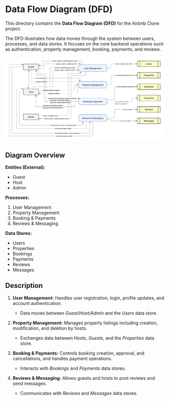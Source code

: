 # Data Flow Diagram (DFD)

This directory contains the **Data Flow Diagram (DFD)** for the Airbnb Clone project.

The DFD illustrates how data moves through the system between users, processes, and data stores. It focuses on the core backend operations such as authentication, property management, booking, payments, and reviews.

![data_flow_diagram](./data-flow-diagram.png)

## Diagram Overview

**Entities (External):**

* Guest
* Host
* Admin

**Processes:**

1. User Management
2. Property Management
3. Booking & Payments
4. Reviews & Messaging

**Data Stores:**

* Users
* Properties
* Bookings
* Payments
* Reviews
* Messages

## Description

1. **User Management:** Handles user registration, login, profile updates, and account authentication.

   * Data moves between *Guest/Host/Admin* and the *Users* data store.

2. **Property Management:** Manages property listings including creation, modification, and deletion by hosts.

   * Exchanges data between *Hosts*, *Guests*, and the *Properties* data store.

3. **Booking & Payments:** Controls booking creation, approval, and cancellations, and handles payment operations.

   * Interacts with *Bookings* and *Payments* data stores.

4. **Reviews & Messaging:** Allows guests and hosts to post reviews and send messages.

   * Communicates with *Reviews* and *Messages* data stores.